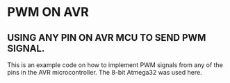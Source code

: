 # PWM ON AVR
## USING ANY PIN ON AVR MCU TO SEND PWM SIGNAL.

This is an example code on how to implement PWM signals from any of the pins in the AVR microcontroller.
The 8-bit Atmega32 was used here.
